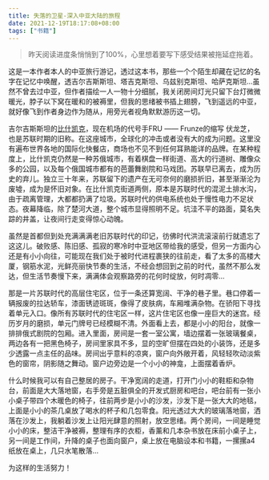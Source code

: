 ```yaml
---
title: 失落的卫星-深入中亚大陆的旅程
date: 2021-12-19T18:17:08+08:00
tags: ["书籍"]
---
```



>  昨天阅读进度条悄悄到了100%，心里想着要写下感受结果被拖延症拖着。

这是一本作者本人的中亚旅行游记，透过这本书，那些一个个陌生却藏在记忆的名字在记忆中唤醒，透吉尔吉斯斯坦、塔吉克斯坦、乌兹别克斯坦、哈萨克斯坦...虽然不曾去过中亚，但作者描绘一人一物十分细腻，我关闭房间灯光只留下台灯微微暖光，脖子以下窝在暖和的被褥里，但我的思绪被书插上翅膀，飞到遥远的中亚，就好像飞到作者身边作为随从，用旁光者视角默默游历这一切。

吉尔吉斯斯坦的[比什凯克](https://zh.wikipedia.org/wiki/%E6%AF%94%E4%BB%80%E5%87%AF%E5%85%8B)，现在机场的代号手FRU —— Frunze的缩写 伏龙芝，也是苏联时期的旧称。在这座城市，全球化的冲击或者没有大的成为问题。这里没有遍布世界各地的国际化快餐店，商场也不见不到任何耳熟能详的品牌。在某种程度上，比什凯克仍然是一种苏俄城市，有着棋盘一样街道、高大的行道树、雕像众多的公园，以及每个俄国城市都有的芭蕾舞剧院和马戏团。苏联早已离去，成为历史的弃儿。独立三十年来，苏联留下的遗产在无可奈何的磨损折旧，甚至渐渐沦为废墟，成为是怀旧对象。在比什凯克街道两侧，原本是苏联时代的混泥土排水沟，由于疏离管理，大都都扔满了垃圾。苏联时代的供电系统也处于慢性电力不足状态。夜幕降临，除了楚河大道，整个城市显得照明不足。坑洼不平的路面，莫名失踪的井盖，让夜间行走变得惊心动魄。

虽然是首都但到处充满满满老旧苏联时代的印记，彷佛时代洪流滚滚前行就遗忘了这这儿。破败感、陈旧感、孤寂的寒冷时中亚地区带给我的感受，但另一方面内心还是有小小向往，可能现在我们处于被时代进程裹狭的往前走，看了太多的高楼大厦，钢筋水泥，光鲜亮丽快节奏的生活，不经会想回到之前的时代，虽然不那么发达，但生活节奏慢下来，满满体会观察路旁的花何时绽放，何时凋零...

那是一片苏联时代的高层住宅区，位于一条还算宽阔、干净的巷子里。巷口停着一辆报废的拉达轿车，漆面锈迹斑斑，像得了皮肤病，车厢堆满杂物。在骄阳下寻找着单元入口。像所有苏联时代的住宅区一样，这片住宅区也像一座巨大的迷宫。经历岁月的磨损，单元门牌号已经模糊不清。外面看上去，都是小小的阳台，就像一排排俄式剧院的包厢。进入里面，房间是一套一室公寓，墙边摆着一张玻璃餐桌，两边各有一把黑色椅子，房间里家具不多，显的空旷但摆在四处的小装饰，还是多少透露一点主任的品味。房间出乎意料的凉爽，窗户向外敞开着，风轻轻吹动淡紫色的窗帘，阴影随之舞动。窗户边旁边是一个小小的神龛，上面摆着香炉。

什么时候我可以有自己整居的房子。干净宽阔的走道，打开门小小的鞋柜和杂物台，前面是大大落地窗，右手旁是五脏俱全的开发式厨房和吧台，吧台前有一张小小桌子带四个木暖色的椅子，往前两步是小小的沙发，沙发下是一张大大的地毯，上面是小小的茶几桌放了喝水的杯子和几包零食。阳光透过大大的玻璃落地窗，洒落在沙发上，我躺着沙发上让阳光肆意的照射，放空思绪。两个房间，一间是睡觉小小的床，整洁干净被褥，整理有序的衣柜，香薰和几本杂书放在床前小桌子上，另一间是工作间，升降的桌子也面向窗户，桌上放在电脑设本和书籍，一摞摞a4纸放在桌上，几只水笔散落...

为这样的生活努力！